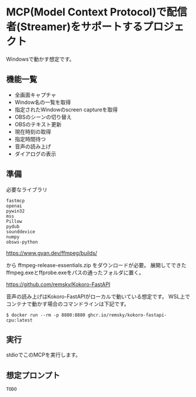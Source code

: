 # MCP(Model Context Protocol)で配信者(Streamer)をサポートするプロジェクト
Windowsで動かす想定です。

## 機能一覧
 - 全画面キャプチャ
 - Window名の一覧を取得
 - 指定されたWindowのscreen captureを取得
 - OBSのシーンの切り替え
 - OBSのテキスト更新
 - 現在時刻の取得
 - 指定時間待つ
 - 音声の読み上げ
 - ダイアログの表示
 
## 準備
必要なライブラリ
```shell
fastmcp
openai
pywin32
mss
Pillow
pydub
sounddevice
numpy
obsws-python
```

https://www.gyan.dev/ffmpeg/builds/

から ffmpeg-release-essentials.zip をダウンロードが必要。
展開してできたffmpeg.exeとffprobe.exeをパスの通ったフォルダに置く。



https://github.com/remsky/Kokoro-FastAPI

音声の読み上げはKokoro-FastAPIがローカルで動いている想定です。
WSL上でコンテナで動かす場合のコマンドラインは下記です。
```
$ docker run --rm -p 8880:8880 ghcr.io/remsky/kokoro-fastapi-cpu:latest
```

## 実行
stdioでこのMCPを実行します。

## 想定プロンプト
```
TODO
```